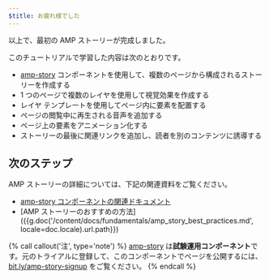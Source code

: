 ```yaml
---
$title: お疲れ様でした
---
```


以上で、最初の AMP ストーリーが完成しました。

このチュートリアルで学習した内容は次のとおりです。

- [amp-story](/ja/docs/reference/components/amp-story.html) コンポーネントを使用して、複数のページから構成されるストーリーを作成する
- 1 つのページで複数のレイヤを使用して視覚効果を作成する
- レイヤ テンプレートを使用してページ内に要素を配置する
- ページの閲覧中に再生される音声を追加する
- ページ上の要素をアニメーション化する
- ストーリーの最後に関連リンクを追加し、読者を別のコンテンツに誘導する

## 次のステップ

AMP ストーリーの詳細については、下記の関連資料をご覧ください。

- [amp-story コンポーネントの関連ドキュメント](/ja/docs/reference/components/amp-story.html)
- [AMP ストーリーのおすすめの方法]({{g.doc('/content/docs/fundamentals/amp_story_best_practices.md', locale=doc.locale).url.path}})

{% call callout('注', type='note') %}
[amp-story](/ja/docs/reference/components/amp-story.html) は**試験運用コンポーネント**です。元のトライアルに登録して、このコンポーネントでページを公開するには、<a href="http://bit.ly/amp-story-signup">bit.ly/amp-story-signup</a> をご覧ください。
{% endcall %}

